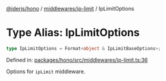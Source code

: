 [@jderjs/hono](../../../README.md) / [middlewares/ip-limit](../README.md) / IpLimitOptions

# Type Alias: IpLimitOptions

```ts
type IpLimitOptions = Format<object & IpLimitBaseOptions>;
```

Defined in: [packages/hono/src/middlewares/ip-limit.ts:36](https://github.com/jder-std/hono/blob/2842c6d10ee2eb6a69808b60fa37fe11e9b4b2af/packages/hono/src/middlewares/ip-limit.ts#L36)

Options for `ipLimit` middleware.
